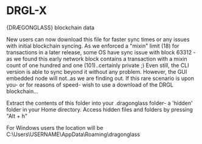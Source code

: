 # DRGL-X

{DRÆGONGLASS} blockchain data  

New users can now download this file for faster sync times or any issues with initial blockchain syncing. As we enforced a "mixin" limit (18)
for transactions in a later release, some OS have sync issue with block 63312 - as we found this early network block contains a transaction
with a mixin count of one hundred and one (101)..certainly private ;)   Even still, the CLI version is able to sync beyond it without any problem. 
However, the GUI embedded node will not..as we are finding out. If this rare scenario is upon you- or for reasons of speed- wish to use a download of the DRGL blockchain...

Extract the contents of this folder into your .dragonglass folder- a 'hidden' folder in your Home directory. Access hidden files and folders
by pressing "Alt + h"

For Windows users the location will be C:\Users\USERNAME\AppData\Roaming\dragonglass
